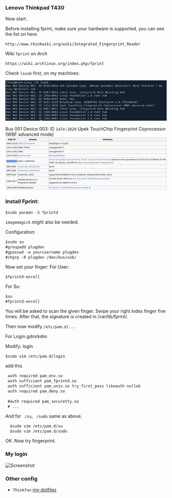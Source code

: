 ### Lenovo Thinkpad T430
Now start.
 
Before installing fprint, make sure your hardware is supported, you can see the list on here.

    http://www.thinkwiki.org/wiki/Integrated_Fingerprint_Reader

Wiki ```fprint``` on Arch 

    https://wiki.archlinux.org/index.php/fprint    

Check ``` lsusb ```  first, on my machines: 

![Screenshot](img/lsusb.png)


Bus 001 Device 003: ID ```147e:2020``` Upek TouchChip Fingerprint Coprocessor (WBF advanced mode)
![Screenshot](img/thinkwiki.png)

### Install Fprint:
    $sudo pacman -S fprintd 
    
 ``` imagemagick ``` might also be needed. 

Configuration:

    $sudo su
    #groupadd plugdev
    #gpasswd -a yourusername plugdev
    #chgrp -R plugdev /dev/bus/usb/

Now set your finger:
For User:

    $fprintd-enroll
For Su:

    $su
    #fprintd-enroll
 
You will be asked to scan the given finger. Swipe your right index 
finger five times. After that, the signature is created in /var/lib/fprint/. 

Then now modify ``` /etc/pam.d/... ```
 
For Login gdm/kdm:
 
Modify: login
 
    $sudo vim /etc/pam.d/login
    
add this
 
     auth required pam_env.so
     auth sufficient pam_fprintd.so
     auth sufficient pam_unix.so try_first_pass likeauth nullok
     auth required pam_deny.so
     
     #auth required pam_securetty.so
     # ...
     
And for ``` /su```, ``` /sudo``` same as above.

      $sudo vim /etc/pam.d/su
      $sudo vim /etc/pam.d/sudo  
      
OK. Now try fingerprint.
### My login
![Screenshot](img/mylogin.jpg)


### Other config
- ```Thinkfan``` [my-dotfiles](https://github.com/duyhenryer/dotfiles/blob/master/thinkfan.conf)  
     
     
  
  
